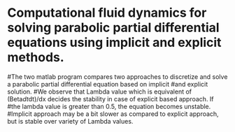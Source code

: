 # Computational fluid dynamics for solving parabolic partial differential equations using implicit and explicit methods.
#The two matlab program compares two approaches to discretize and solve a parabolic partial differential equation based on implicit
#and explicit solution.
#We observe that Lambda value which is equivalent of (Beta*dt*dt)/dx decides the stability in case of explicit based approach. If
#the lambda value is greater than 0.5, the equation becomes unstable.
#Implicit approach may be a bit slower as compared to explicit approach, but is stable over variety of Lambda values.
